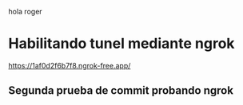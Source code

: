 hola roger
# Habilitando tunel mediante ngrok
https://1af0d2f6b7f8.ngrok-free.app/
## Segunda prueba de commit probando ngrok
